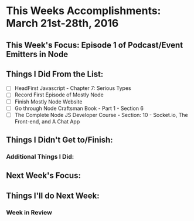 # This Weeks Accomplishments: March 21st-28th, 2016

## This Week's Focus: Episode 1 of Podcast/Event Emitters in Node

## Things I Did From the List:

- [ ] HeadFirst Javascript - Chapter 7: Serious Types
- [ ] Record First Episode of Mostly Node
- [ ] Finish Mostly Node Website 
- [ ] Go through Node Craftsman Book - Part 1 - Section 6
- [ ] The Complete Node JS Developer Course - Section: 10 - Socket.io, The Front-end, and A Chat App

## Things I Didn't Get to/Finish:

### Additional Things I Did:

## Next Week's Focus:

## Things I'll do Next Week:

### Week in Review

